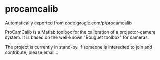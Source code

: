 # procamcalib
Automatically exported from code.google.com/p/procamcalib

ProCamCalib is a Matlab toolbox for the calibration of a projector-camera system. It is based on the well-known 
"Bouguet toolbox" for cameras. 

The project is currently in stand-by. If someone is interedted to join and contribute, please email...
